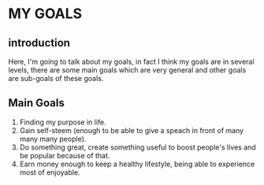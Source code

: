 # MY GOALS

## introduction
Here, I'm going to talk about my goals, in fact I think my goals are in several levels, there are some main goals which are very general and other goals are sub-goals of these goals.

## Main Goals
1. Finding my purpose in life.
2. Gain self-steem (enough to be able to give a speach in front of many many many people).
3. Do something great, create something useful to boost people's lives and be popular because of that.
4. Earn money enough to keep a healthy lifestyle, being able to experience most of enjoyable.
